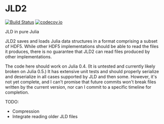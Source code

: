 # JLD2

[![Build Status](https://travis-ci.org/simonster/JLD2.jl.svg?branch=master)](https://travis-ci.org/simonster/JLD2.jl)
[![codecov.io](http://codecov.io/github/simonster/JLD2.jl/coverage.svg?branch=master)](http://codecov.io/github/simonster/JLD2.jl?branch=master)

JLD in pure Julia

JLD2 saves and loads Julia data structures in a format comprising a subset of HDF5. While other HDF5 implementations should be able to read the files it produces, there is no guarantee that JLD2 can read files produced by other implementations.

The code here should work on Julia 0.4. (It is untested and currently likely broken on Julia 0.5.) It has extensive unit tests and should properly serialize and deserialize in all cases supported by JLD and then some. However, it's not yet complete, and I can't promise that future commits won't break files written by the current version, nor can I commit to a specific timeline for completion.

TODO:

- Compression
- Integrate reading older JLD files
